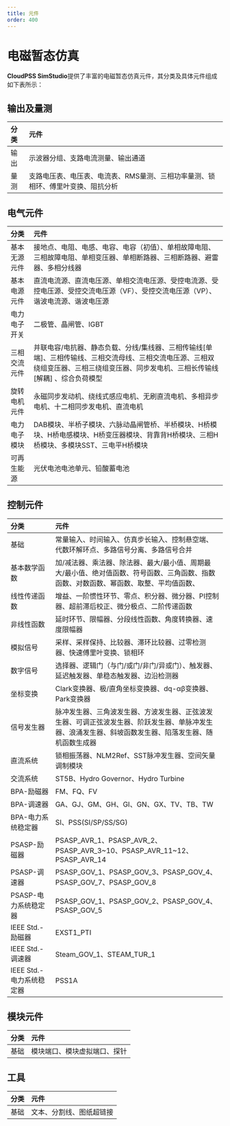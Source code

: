 ```yaml
---
title: 元件
order: 400
---
```


# 电磁暂态仿真

**CloudPSS SimStudio**提供了丰富的电磁暂态仿真元件，其分类及具体元件组成如下表所示：

## 输出及量测
| 分类 | 元件 |
| :--- | :---  |
| 输出 | 示波器分组、支路电流测量、输出通道|
| 量测 | 支路电压表、电压表、电流表、RMS量测、三相功率量测、锁相环、傅里叶变换、阻抗分析|

## 电气元件
| 分类 | 元件 |
| :--- | :---  |
| 基本无源元件 | 接地点、电阻、电感、电容、电容（初值）、单相故障电阻、三相故障电阻、单相变压器、单相断路器、三相断路器、避雷器、多相分线器|
| 基本电源元件 | 直流电流源、直流电压源、单相交流电压源、受控电流源、受控电压源、受控交流电压源（VF）、受控交流电压源（VP）、谐波电流源、谐波电压源|
| 电力电子开关 | 二极管、晶闸管、IGBT |
| 三相交流元件 | 并联电容/电抗器、静态负载、分线/集线器、三相传输线[单端]、三相传输线、三相交流母线、三相交流电压源、三相双绕组变压器、三相三绕组变压器、同步发电机、三相长传输线[解耦] 、综合负荷模型|
| 旋转电机元件 | 永磁同步发动机、绕线式感应电机、无刷直流电机、多相异步电机、十二相同步发电机、直流电机 |
| 电力电子模块 | DAB模块、半桥子模块、六脉动晶闸管桥、半桥模块、H桥模块、H桥电感模块、H桥变压器模块、背靠背H桥模块、三相H桥模块、多模块SST、三电平H桥模块 |
| 可再生能源 | 光伏电池电池单元、铅酸蓄电池 |

## 控制元件
| 分类 | 元件 |
| :--- | :---  |
| 基础 | 常量输入、时间输入、仿真步长输入、控制悬空端、代数环解环点、多路信号分离、多路信号合并 |
| 基本数学函数 | 加/减法器、乘法器、除法器、最大/最小值、周期最大/最小值、绝对值函数、符号函数、三角函数、指数函数、对数函数、幂函数、取整、平均值函数、 |
| 线性传递函数 | 增益、一阶惯性环节、零点、积分器、微分器、PI控制器、超前滞后校正、微分极点、二阶传递函数|
| 非线性函数 | 延时环节、限幅器、分段线性函数、角度转换器、速度限幅器 |
| 模拟信号 | 采样、采样保持、比较器、滞环比较器、过零检测器、快速傅里叶变换、锁相环 |
| 数字信号 | 选择器、逻辑门（与门/或门/非门/异或门）、触发器、延迟触发器、单稳态触发器、边沿检测器 |
| 坐标变换 | Clark变换器、极/直角坐标变换器、dq-αβ变换器、Park变换器 |
| 信号发生器 | 脉冲发生器、三角波发生器、方波发生器、正弦波发生器、可调正弦波发生器、阶跃发生器、单脉冲发生器、浪涌发生器、斜坡函数发生器、陷落发生器、随机函数生成器 |
| 直流系统 | 锁相振荡器、NLM2Ref、SST脉冲发生器、空间矢量调制模块 |
| 交流系统 | ST5B、Hydro Governor、Hydro Turbine |
| BPA-励磁器 | FM、FQ、FV |
| BPA-调速器 | GA、GJ、GM、GH、GI、GN、GX、TV、TB、TW |
| BPA-电力系统稳定器 | SI、PSS(SI/SP/SS/SG) |
| PSASP-励磁器 | PSASP_AVR_1、PSASP_AVR_2、PSASP_AVR_3\~10、PSASP_AVR_11\~12、PSASP_AVR_14 |
| PSASP-调速器 | PSASP_GOV_1、PSASP_GOV_3、PSASP_GOV_4、PSASP_GOV_7、PSASP_GOV_8 |
| PSASP-电力系统稳定器 | PSASP_GOV_1、PSASP_GOV_2、PSASP_GOV_4、PSASP_GOV_5 |
| IEEE Std.-励磁器 | EXST1_PTI |
| IEEE Std.-调速器 | Steam_GOV_1、STEAM_TUR_1 |
| IEEE Std.-电力系统稳定器 | PSS1A |

## 模块元件
| 分类 | 元件 |
| :--- | :---  |
| 基础 | 模块端口、模块虚拟端口、探针|

## 工具
| 分类 | 元件 |
| :--- | :---  |
| 基础 |文本、分割线、图纸超链接 |




<!--| 电气-配网开关 | |--> 
<!--| 电气-高级 | userdefined、SubCase |-->
<!--| 控制-交流系统| ST5B、Hydro Governor、 Hydro Turbine | -->